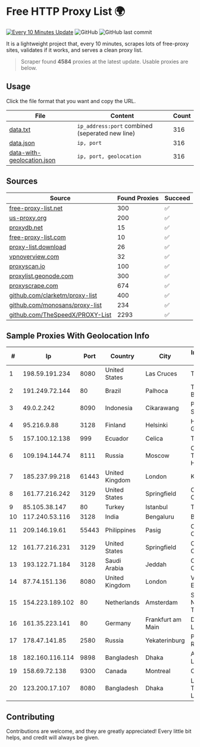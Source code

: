 
# Free HTTP Proxy List 🌍

[![Every 10 Minutes Update](https://github.com/mertguvencli/http-proxy-list/actions/workflows/main.yml/badge.svg?branch=main)](https://github.com/mertguvencli/http-proxy-list/actions/workflows/main.yml)
![GitHub](https://img.shields.io/github/license/mertguvencli/http-proxy-list)
![GitHub last commit](https://img.shields.io/github/last-commit/mertguvencli/http-proxy-list)

It is a lightweight project that, every 10 minutes, scrapes lots of free-proxy sites, validates if it works, and serves a clean proxy list.


> Scraper found **4584** proxies at the latest update. Usable proxies are below.

## Usage

Click the file format that you want and copy the URL.


|File|Content|Count|
|----|-------|-----|
|[data.txt](https://raw.githubusercontent.com/mertguvencli/http-proxy-list/main/proxy-list/data.txt)|`ip_address:port` combined (seperated new line)|316|
|[data.json](https://raw.githubusercontent.com/mertguvencli/http-proxy-list/main/proxy-list/data.json)|`ip, port`|316|
|[data-with-geolocation.json](https://raw.githubusercontent.com/mertguvencli/http-proxy-list/main/proxy-list/data-with-geolocation.json)|`ip, port, geolocation`|316|

## Sources

|Source|Found Proxies|Succeed|
|------|-------------|-------|
|[free-proxy-list.net](https://free-proxy-list.net)|300|✅|
|[us-proxy.org](https://www.us-proxy.org)|200|✅|
|[proxydb.net](http://proxydb.net)|15|✅|
|[free-proxy-list.com](https://free-proxy-list.com/?page=&port=&type%5B%5D=http&type%5B%5D=https&up_time=0&search=Search)|10|✅|
|[proxy-list.download](https://www.proxy-list.download/HTTP)|26|✅|
|[vpnoverview.com](https://vpnoverview.com/privacy/anonymous-browsing/free-proxy-servers)|32|✅|
|[proxyscan.io](https://www.proxyscan.io)|100|✅|
|[proxylist.geonode.com](https://proxylist.geonode.com/api/proxy-list?limit=300&page=1&sort_by=lastChecked&sort_type=desc&protocols=http,https)|300|✅|
|[proxyscrape.com](https://api.proxyscrape.com/v2/?request=displayproxies&protocol=http&timeout=10000&country=all&ssl=all&anonymity=all)|674|✅|
|[github.com/clarketm/proxy-list](https://raw.githubusercontent.com/clarketm/proxy-list/master/proxy-list-raw.txt)|400|✅|
|[github.com/monosans/proxy-list](https://raw.githubusercontent.com/monosans/proxy-list/main/proxies/http.txt)|234|✅|
|[github.com/TheSpeedX/PROXY-List](https://raw.githubusercontent.com/TheSpeedX/PROXY-List/master/http.txt)|2293|✅|


## Sample Proxies With Geolocation Info

|#|Ip|Port|Country|City|Internet Service Provider|
|-|--|----|-------|----|-------------------------|
|1|198.59.191.234|8080|United States|Las Cruces|TDS TELECOM|
|2|191.249.72.144|80|Brazil|Palhoca|TELEFÔNICA BRASIL S.A|
|3|49.0.2.242|8090|Indonesia|Cikarawang|PT Usaha Adi Sanggoro|
|4|95.216.9.88|3128|Finland|Helsinki|Hetzner Online GmbH|
|5|157.100.12.138|999|Ecuador|Celica|Telconet S.A|
|6|109.194.144.74|8111|Russia|Moscow|CJSC "ER-Telecom" Holding"|
|7|185.237.99.218|61443|United Kingdom|London|Kamatera Inc|
|8|161.77.216.242|3129|United States|Springfield|Crocker Communications|
|9|85.105.38.147|80|Turkey|Istanbul|TurkTelecom|
|10|117.240.53.116|3128|India|Bengaluru|BSNL Internet|
|11|209.146.19.61|55443|Philippines|Pasig|Cogent Communications|
|12|161.77.216.231|3129|United States|Springfield|Crocker Communications|
|13|193.122.71.184|3128|Saudi Arabia|Jeddah|Oracle Corporation|
|14|87.74.151.136|8080|United Kingdom|London|Vodafone Enterprise U.K.|
|15|154.223.189.102|80|Netherlands|Amsterdam|Shanghai Ruisu Network Technology|
|16|161.35.223.141|80|Germany|Frankfurt am Main|DigitalOcean, LLC|
|17|178.47.141.85|2580|Russia|Yekaterinburg|PJSC Rostelecom|
|18|182.160.116.114|9898|Bangladesh|Dhaka|Aamra Networks Limited|
|19|158.69.72.138|9300|Canada|Montreal|OVH SAS|
|20|123.200.17.107|8080|Bangladesh|Dhaka|Link3 Technologies Limited|



## Contributing

Contributions are welcome, and they are greatly appreciated! Every
little bit helps, and credit will always be given.

